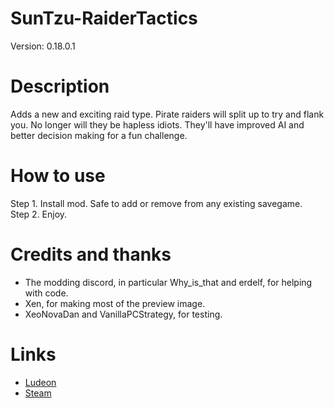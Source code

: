 # SunTzu-RaiderTactics

Version: 0.18.0.1

# Description
Adds a new and exciting raid type. Pirate raiders will split up to try and flank you. No longer will they be hapless idiots. They'll have improved AI and better decision making for a fun challenge.

# How to use
Step 1. Install mod. Safe to add or remove from any existing savegame.  
Step 2. Enjoy.

# Credits and thanks
- The modding discord, in particular Why_is_that and erdelf, for helping with code.
- Xen, for making most of the preview image.
- XeoNovaDan and VanillaPCStrategy, for testing.

# Links
- [Ludeon](https://ludeon.com/forums/index.php?topic=35832.0)
- [Steam](http://steamcommunity.com/sharedfiles/filedetails/?id=1147799676)
